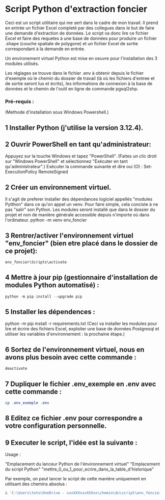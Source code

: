 # Script Python d'extraction foncier

Ceci est un script utilitaire qui me sert dans le cadre de mon travail. Il prend en entrée un fichier Excel completé par des collegues dans le but de faire une demande d'extraction de données. Le script va donc lire ce fichier Excel et faire des requetes à une base de données pour produire un fichier .shape (couche spatiale de polygone) et un fichier Excel de sortie correspondant à la demande en entrée.

Un environement virtuel Python est mise en oeuvre pour l'installation des 3 modules utilisés.

Les réglages se trouve dans le fichier .env à obtenir depuis le fichier d'exemple où le chemin du dossier de travail (là où les fichiers d'entree et de sortie seront lus et écrits), les informations de connexion à la base de données et le chemin de l'outil en ligne de commande pgsql2shp.


### Pré-requis :
(Methode d'installation sous Windows Powershell.)

## 1 Installer Python (j'utilise la version 3.12.4).

## 2 Ouvrir PowerShell en tant qu'administrateur:

Appuyez sur la touche Windows et tapez "PowerShell".
(Faites un clic droit sur "Windows PowerShell" et sélectionnez "Exécuter en tant qu'administrateur".)
Exécuter la commande suivante et dire oui (O) :
Set-ExecutionPolicy RemoteSigned

## 2 Créer un environnement virtuel. 
Il s'agit de preferer installer des dépendances logiciel appellés "modules Pytthon" dans ce qu'on appel un venv. Pour faire simple, cela conciste à ne pas "salir" son Python. Les modules seront installé que dans le dossier du projet et non de manière générale accessible depuis n'importe où dans l'ordinateur.
python -m venv env_foncier

## 3 Rentrer/activer l'environnement virtuel "env_foncier" (bien etre placé dans le dossier de ce projet):
```powershell
env_foncier\Scripts\activate
```

## 4 Mettre à jour pip (gestionnaire d'installation de modules Python automatisé) :
```powershell
python -m pip install --upgrade pip
```

## 5 Installer les dépendences :
python -m pip install -r requirements.txt
(Ceci va installer les modules pour lire et écrire des fichiers Excel, exploiter une base de données Postgresql et utiliser les variables d'environnement : la prochaine étape.)

## 6 Sortez de l'environnement virtuel, nous en avons plus besoin avec cette commande :
```powershell
deactivate
```

## 7 Dupliquer le fichier .env_exemple en .env avec cette commande :
```powershell
cp .env_exemple .env
```

## 8 Editez ce fichier .env pour correspondre a votre configuration personnelle.

## 9 Executer le script, l'idée est la suivante :

Usage :

"Emplacement du lanceur Python de l'énvironnement virtuel" "Emplacement du script Python" "mettre_0_ou_1_pour_ecrire_dans_la_table_d'historique"


Par exemple, on peut lancer le script de cette manière uniquement en utilisant des chemins absolus :

```powershell
& 'C:\Users\toto\OneDrive - xxxXXXxxxXXXxx\chemin\du\script\env_foncier\Scripts\python.exe' 'C:\Users\toto\OneDrive - xxxXXXxxxXXXxx\chemin\du\script\extraction_foncier.py' 'C:\Users\nelie\OneDrive - xxxXXXxxxXXXxx\chemin\où\les\collegues\mettent\leurs\fichiers\de\demanandes\a_traiter\MBV_FR2100283_51_Marais de St-Gond_Modele_demande_extraction_ffna.xlsx' 0
```